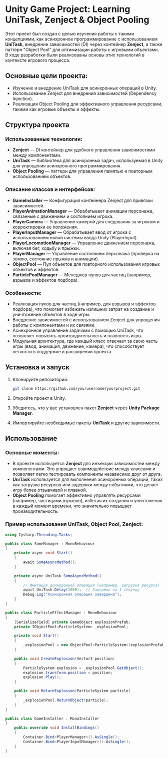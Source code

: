 # Unity Game Project: Learning UniTask, Zenject & Object Pooling

Этот проект был создан с целью изучения работы с такими концепциями, как асинхронное программирование с использованием **UniTask**, внедрение зависимостей (DI) через контейнер **Zenject**, а также паттерн "Object Pool" для оптимизации работы с игровыми объектами. В ходе разработки были реализованы основы этих технологий в контексте игрового процесса.

## Основные цели проекта:
- Изучение и внедрение UniTask для асинхронных операций в Unity.
- Использование Zenject для внедрения зависимостей (Dependency Injection).
- Реализация Object Pooling для эффективного управления ресурсами, такими как игровые объекты и эффекты.

## Структура проекта

### Использованные технологии:
- **Zenject** — DI контейнер для удобного управления зависимостями между компонентами.
- **UniTask** — библиотека для асинхронных задач, используемая в Unity для упрощения асинхронного программирования.
- **Object Pooling** — паттерн для управления памятью и повторным использованием объектов.

### Описание классов и интерфейсов:
- **GameInstaller** — Конфигурация контейнера Zenject для привязки зависимостей.
- **PlayerAnimationManager** — Обрабатывает анимации персонажа, связанные с движением и состоянием игрока.
- **PlayerCamera** — Управление камерой для следования за игроком и корректировки ее положения.
- **PlayerInputManager** — Обрабатывает ввод от игрока с использованием новой системы ввода Unity (PlayerInput).
- **PlayerLocomotionManager** — Управление движением персонажа, включая бег, ходьбу и прыжки.
- **PlayerManager** — Управление состоянием персонажа (проверка на землю, состояние прыжка и анимации).
- **ObjectPool<T>** — Пул объектов для повторного использования игровых объектов и эффектов.
- **ParticlePoolManager** — Менеджер пулов для частиц (например, взрывов и эффектов подбора).

### Особенности:
- Реализация пулов для частиц (например, для взрывов и эффектов подбора), что помогает избежать излишних затрат на создание и уничтожение объектов в ходе игры.
- Внедрение зависимостей с использованием Zenject для упрощения работы с компонентами и их связями.
- Асинхронное управление задачами с помощью UniTask, что позволяет повысить производительность и плавность игры.
- Модульная архитектура, где каждый класс отвечает за свою часть игры (ввод, анимация, движение, камера), что способствует легкости в поддержке и расширении проекта.

## Установка и запуск

1. Клонируйте репозиторий:

   ```bash
   git clone https://github.com/yourusername/yourproject.git

2. Откройте проект в Unity.
3. Убедитесь, что у вас установлен пакет **Zenject** через **Unity Package Manager**.
4. Импортируйте необходимые пакеты **UniTask** и другие зависимости.


## Использование

### Основные моменты:
- В проекте используется **Zenject** для инъекции зависимостей между компонентами. Это упрощает взаимодействие между классами и позволяет легко тестировать компоненты независимо друг от друга.
- **UniTask** используется для выполнения асинхронных операций, таких как загрузка ресурсов или задержки между событиями, что делает игру более отзывчивой и плавной.
- **Object Pooling** помогает эффективно управлять ресурсами (например, частицами взрывов), избегая их создания и уничтожения в каждый момент времени, что значительно повышает производительность.

### Пример использования UniTask, Object Pool, Zenject:

```csharp
using Cysharp.Threading.Tasks;

public class SomeManager : MonoBehaviour
{
    private async void Start()
    {
        await SomeAsyncMethod();
    }

    private async UniTask SomeAsyncMethod()
    {
        // Имитация асинхронной операции (например, загрузка ресурса)
        await UniTask.Delay(1000);  // Задержка на 1 секунду
        Debug.Log("Асинхронная операция завершена");
    }
}

public class ParticleEffectManager : MonoBehaviour
{
    [SerializeField] private GameObject explosionPrefab;
    private IObjectPool<ParticleSystem> _explosionPool;

    private void Start()
    {
        _explosionPool = new ObjectPool<ParticleSystem>(explosionPrefab);
    }

    public void CreateExplosion(Vector3 position)
    {
        ParticleSystem explosion = _explosionPool.GetObject();
        explosion.transform.position = position;
        explosion.Play();
    }

    public void ReturnExplosion(ParticleSystem particle)
    {
        _explosionPool.ReturnObject(particle);
    }
}

public class GameInstaller : MonoInstaller
{
    public override void InstallBindings()
    {
        Container.Bind<PlayerManager>().AsSingle();
        Container.Bind<PlayerInputManager>().AsSingle();
    }
}


